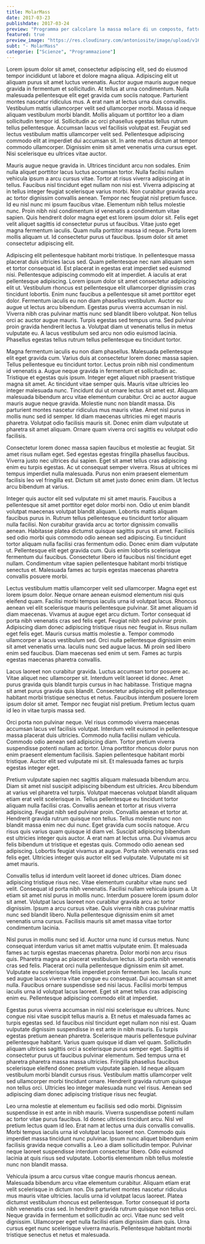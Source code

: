```yaml
---
title: MolarMass
date: 2017-03-23
publishdate: 2017-03-24
preview: "Programma per calcolare la massa molare di un composto, fatto in python"
featured: true
preview_image: "https://res.cloudinary.com/antoniosite/image/upload/v1600508570/Immagini_post/video_image--HVFHnnz9_xqqro1.jpg"
subt: "- MolarMass"
categorie: ["Scienze", "Programmazione"]
---
```

Lorem ipsum dolor sit amet, consectetur adipiscing elit, sed do eiusmod tempor incididunt ut labore et dolore magna aliqua. Adipiscing elit ut aliquam purus sit amet luctus venenatis. Auctor augue mauris augue neque gravida in fermentum et sollicitudin. At tellus at urna condimentum. Nulla malesuada pellentesque elit eget gravida cum sociis natoque. Parturient montes nascetur ridiculus mus. A erat nam at lectus urna duis convallis. Vestibulum mattis ullamcorper velit sed ullamcorper morbi. Massa id neque aliquam vestibulum morbi blandit. Mollis aliquam ut porttitor leo a diam sollicitudin tempor id. Sollicitudin ac orci phasellus egestas tellus rutrum tellus pellentesque. Accumsan lacus vel facilisis volutpat est. Feugiat sed lectus vestibulum mattis ullamcorper velit sed. Pellentesque adipiscing commodo elit at imperdiet dui accumsan sit. In ante metus dictum at tempor commodo ullamcorper. Dignissim enim sit amet venenatis urna cursus eget. Nisi scelerisque eu ultrices vitae auctor.

Mauris augue neque gravida in. Ultrices tincidunt arcu non sodales. Enim nulla aliquet porttitor lacus luctus accumsan tortor. Nulla facilisi nullam vehicula ipsum a arcu cursus vitae. Tortor at risus viverra adipiscing at in tellus. Faucibus nisl tincidunt eget nullam non nisi est. Viverra adipiscing at in tellus integer feugiat scelerisque varius morbi. Non curabitur gravida arcu ac tortor dignissim convallis aenean. Tempor nec feugiat nisl pretium fusce. Id eu nisl nunc mi ipsum faucibus vitae. Elementum nibh tellus molestie nunc. Proin nibh nisl condimentum id venenatis a condimentum vitae sapien. Quis hendrerit dolor magna eget est lorem ipsum dolor sit. Felis eget velit aliquet sagittis id consectetur purus ut faucibus. Vitae justo eget magna fermentum iaculis. Quam nulla porttitor massa id neque. Porta lorem mollis aliquam ut. Id consectetur purus ut faucibus. Ipsum dolor sit amet consectetur adipiscing elit.

Adipiscing elit pellentesque habitant morbi tristique. In pellentesque massa placerat duis ultricies lacus sed. Quam pellentesque nec nam aliquam sem et tortor consequat id. Est placerat in egestas erat imperdiet sed euismod nisi. Pellentesque adipiscing commodo elit at imperdiet. A iaculis at erat pellentesque adipiscing. Lorem ipsum dolor sit amet consectetur adipiscing elit ut. Vestibulum rhoncus est pellentesque elit ullamcorper dignissim cras tincidunt lobortis. Enim nunc faucibus a pellentesque sit amet porttitor eget dolor. Fermentum iaculis eu non diam phasellus vestibulum. Auctor eu augue ut lectus arcu bibendum. Egestas purus viverra accumsan in nisl. Viverra nibh cras pulvinar mattis nunc sed blandit libero volutpat. Non tellus orci ac auctor augue mauris. Turpis egestas sed tempus urna. Sed pulvinar proin gravida hendrerit lectus a. Volutpat diam ut venenatis tellus in metus vulputate eu. A lacus vestibulum sed arcu non odio euismod lacinia. Phasellus egestas tellus rutrum tellus pellentesque eu tincidunt tortor.

Magna fermentum iaculis eu non diam phasellus. Malesuada pellentesque elit eget gravida cum. Varius duis at consectetur lorem donec massa sapien. Tellus pellentesque eu tincidunt tortor. Lectus proin nibh nisl condimentum id venenatis a. Augue neque gravida in fermentum et sollicitudin ac. Tristique et egestas quis ipsum. Integer eget aliquet nibh praesent tristique magna sit amet. Ac tincidunt vitae semper quis. Mauris vitae ultricies leo integer malesuada nunc. Tincidunt dui ut ornare lectus sit amet est. Aliquam malesuada bibendum arcu vitae elementum curabitur. Orci ac auctor augue mauris augue neque gravida. Molestie nunc non blandit massa. Dis parturient montes nascetur ridiculus mus mauris vitae. Amet nisl purus in mollis nunc sed id semper. Id diam maecenas ultricies mi eget mauris pharetra. Volutpat odio facilisis mauris sit. Donec enim diam vulputate ut pharetra sit amet aliquam. Ornare quam viverra orci sagittis eu volutpat odio facilisis.

Consectetur lorem donec massa sapien faucibus et molestie ac feugiat. Sit amet risus nullam eget. Sed egestas egestas fringilla phasellus faucibus. Viverra justo nec ultrices dui sapien. Eget sit amet tellus cras adipiscing enim eu turpis egestas. Ac ut consequat semper viverra. Risus at ultrices mi tempus imperdiet nulla malesuada. Purus non enim praesent elementum facilisis leo vel fringilla est. Dictum sit amet justo donec enim diam. Ut lectus arcu bibendum at varius.

Integer quis auctor elit sed vulputate mi sit amet mauris. Faucibus a pellentesque sit amet porttitor eget dolor morbi non. Odio ut enim blandit volutpat maecenas volutpat blandit aliquam. Lobortis mattis aliquam faucibus purus in. Rutrum tellus pellentesque eu tincidunt tortor aliquam nulla facilisi. Non curabitur gravida arcu ac tortor dignissim convallis aenean. Habitasse platea dictumst quisque sagittis purus sit amet. Facilisis sed odio morbi quis commodo odio aenean sed adipiscing. Eu tincidunt tortor aliquam nulla facilisi cras fermentum odio. Donec enim diam vulputate ut. Pellentesque elit eget gravida cum. Quis enim lobortis scelerisque fermentum dui faucibus. Consectetur libero id faucibus nisl tincidunt eget nullam. Condimentum vitae sapien pellentesque habitant morbi tristique senectus et. Malesuada fames ac turpis egestas maecenas pharetra convallis posuere morbi.

Lectus vestibulum mattis ullamcorper velit sed ullamcorper. Magna eget est lorem ipsum dolor. Neque ornare aenean euismod elementum nisi quis eleifend quam. Facilisi morbi tempus iaculis urna id volutpat lacus. Rhoncus aenean vel elit scelerisque mauris pellentesque pulvinar. Sit amet aliquam id diam maecenas. Vivamus at augue eget arcu dictum. Tortor consequat id porta nibh venenatis cras sed felis eget. Feugiat nibh sed pulvinar proin. Adipiscing diam donec adipiscing tristique risus nec feugiat in. Risus nullam eget felis eget. Mauris cursus mattis molestie a. Tempor commodo ullamcorper a lacus vestibulum sed. Orci nulla pellentesque dignissim enim sit amet venenatis urna. Iaculis nunc sed augue lacus. Mi proin sed libero enim sed faucibus. Diam maecenas sed enim ut sem. Fames ac turpis egestas maecenas pharetra convallis.

Lacus laoreet non curabitur gravida. Luctus accumsan tortor posuere ac. Vitae aliquet nec ullamcorper sit. Interdum velit laoreet id donec. Amet purus gravida quis blandit turpis cursus in hac habitasse. Tristique magna sit amet purus gravida quis blandit. Consectetur adipiscing elit pellentesque habitant morbi tristique senectus et netus. Faucibus interdum posuere lorem ipsum dolor sit amet. Tempor nec feugiat nisl pretium. Pretium lectus quam id leo in vitae turpis massa sed.

Orci porta non pulvinar neque. Vel risus commodo viverra maecenas accumsan lacus vel facilisis volutpat. Interdum velit euismod in pellentesque massa placerat duis ultricies. Commodo nulla facilisi nullam vehicula. Commodo odio aenean sed adipiscing diam. Tortor pretium viverra suspendisse potenti nullam ac tortor. Urna porttitor rhoncus dolor purus non enim praesent elementum facilisis. Sapien pellentesque habitant morbi tristique. Auctor elit sed vulputate mi sit. Et malesuada fames ac turpis egestas integer eget.

Pretium vulputate sapien nec sagittis aliquam malesuada bibendum arcu. Diam sit amet nisl suscipit adipiscing bibendum est ultricies. Arcu bibendum at varius vel pharetra vel turpis. Volutpat maecenas volutpat blandit aliquam etiam erat velit scelerisque in. Tellus pellentesque eu tincidunt tortor aliquam nulla facilisi cras. Convallis aenean et tortor at risus viverra adipiscing. Feugiat nibh sed pulvinar proin. Convallis aenean et tortor at. Hendrerit gravida rutrum quisque non tellus. Tellus molestie nunc non blandit massa enim nec dui nunc. Eget gravida cum sociis natoque. Arcu risus quis varius quam quisque id diam vel. Suscipit adipiscing bibendum est ultricies integer quis auctor. A erat nam at lectus urna. Dui vivamus arcu felis bibendum ut tristique et egestas quis. Commodo odio aenean sed adipiscing. Lobortis feugiat vivamus at augue. Porta nibh venenatis cras sed felis eget. Ultricies integer quis auctor elit sed vulputate. Vulputate mi sit amet mauris.

Convallis tellus id interdum velit laoreet id donec ultrices. Diam donec adipiscing tristique risus nec. Vitae elementum curabitur vitae nunc sed velit. Consequat id porta nibh venenatis. Facilisi nullam vehicula ipsum a. Ut etiam sit amet nisl purus in mollis nunc. Interdum posuere lorem ipsum dolor sit amet. Volutpat lacus laoreet non curabitur gravida arcu ac tortor dignissim. Ipsum a arcu cursus vitae. Quis viverra nibh cras pulvinar mattis nunc sed blandit libero. Nulla pellentesque dignissim enim sit amet venenatis urna cursus. Facilisis mauris sit amet massa vitae tortor condimentum lacinia.

Nisl purus in mollis nunc sed id. Auctor urna nunc id cursus metus. Nunc consequat interdum varius sit amet mattis vulputate enim. Et malesuada fames ac turpis egestas maecenas pharetra. Dolor morbi non arcu risus quis. Pharetra magna ac placerat vestibulum lectus. Id porta nibh venenatis cras sed felis. Placerat orci nulla pellentesque dignissim enim sit amet. Vulputate eu scelerisque felis imperdiet proin fermentum leo. Iaculis nunc sed augue lacus viverra vitae congue eu consequat. Dui accumsan sit amet nulla. Faucibus ornare suspendisse sed nisi lacus. Facilisi morbi tempus iaculis urna id volutpat lacus laoreet. Eget sit amet tellus cras adipiscing enim eu. Pellentesque adipiscing commodo elit at imperdiet.

Egestas purus viverra accumsan in nisl nisi scelerisque eu ultrices. Nunc congue nisi vitae suscipit tellus mauris a. Et netus et malesuada fames ac turpis egestas sed. Id faucibus nisl tincidunt eget nullam non nisi est. Quam vulputate dignissim suspendisse in est ante in nibh mauris. Eu turpis egestas pretium aenean pharetra. Scelerisque mauris pellentesque pulvinar pellentesque habitant. Varius quam quisque id diam vel quam. Sollicitudin aliquam ultrices sagittis orci a scelerisque purus semper eget. Sagittis id consectetur purus ut faucibus pulvinar elementum. Sed tempus urna et pharetra pharetra massa massa ultricies. Fringilla phasellus faucibus scelerisque eleifend donec pretium vulputate sapien. Id neque aliquam vestibulum morbi blandit cursus risus. Vestibulum mattis ullamcorper velit sed ullamcorper morbi tincidunt ornare. Hendrerit gravida rutrum quisque non tellus orci. Ultricies leo integer malesuada nunc vel risus. Aenean sed adipiscing diam donec adipiscing tristique risus nec feugiat.

Leo urna molestie at elementum eu facilisis sed odio morbi. Dignissim suspendisse in est ante in nibh mauris. Viverra suspendisse potenti nullam ac tortor vitae purus faucibus. Id donec ultrices tincidunt arcu. Nisl vel pretium lectus quam id leo. Erat nam at lectus urna duis convallis convallis. Morbi tempus iaculis urna id volutpat lacus laoreet non. Commodo quis imperdiet massa tincidunt nunc pulvinar. Ipsum nunc aliquet bibendum enim facilisis gravida neque convallis a. Leo a diam sollicitudin tempor. Pulvinar neque laoreet suspendisse interdum consectetur libero. Odio euismod lacinia at quis risus sed vulputate. Lobortis elementum nibh tellus molestie nunc non blandit massa.

Vehicula ipsum a arcu cursus vitae congue mauris rhoncus aenean. Malesuada bibendum arcu vitae elementum curabitur. Aliquam etiam erat velit scelerisque in dictum non. Dis parturient montes nascetur ridiculus mus mauris vitae ultricies. Iaculis urna id volutpat lacus laoreet. Platea dictumst vestibulum rhoncus est pellentesque. Tortor consequat id porta nibh venenatis cras sed. In hendrerit gravida rutrum quisque non tellus orci. Neque gravida in fermentum et sollicitudin ac orci. Vitae nunc sed velit dignissim. Ullamcorper eget nulla facilisi etiam dignissim diam quis. Urna cursus eget nunc scelerisque viverra mauris. Pellentesque habitant morbi tristique senectus et netus et malesuada.
